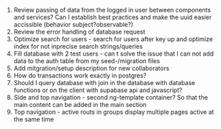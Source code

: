 1. Review passing of data from the logged in user between components and services? Can I establish best practices and make the uuid easier accissible (behavior subject?observable?)
2. Review the error handling of database request
3. Optimize search for users - search for users after key up and optimize index for not inprecise search strings/queries
4. Fill database with 2 test users - can t solve the issue that I can not add data to the auth table from my seed-/migration files
5. Add mitgration/setup description for new collaborators
6. How do transactions work exactly in postgres?
7. Should I query database with join in the database with database functions or on the client with supabase api and javascript?
8. Side and top navigation - second ng-template container? So that the main content can be added in the main section
9. Top navigation - active routs in groups display multiple pages active at the same time
